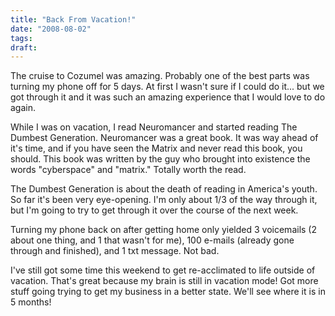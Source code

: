 ```yaml
---
title: "Back From Vacation!"
date: "2008-08-02"
tags:
draft:
---
```


The cruise to Cozumel was amazing.  Probably one of the best parts was turning my phone off for 5 days.  At first I wasn't sure if I could do it... but we got through it and it was such an amazing experience that I would love to do again.

While I was on vacation, I read <a type="amzn" asin="0441012035">Neuromancer</a> and started reading <a type="amzn" asin="1585426393">The Dumbest Generation</a>.  Neuromancer was a great book.  It was way ahead of it's time, and if you have seen the Matrix and never read this book, you should.  This book was written by the guy who brought into existence the words "cyberspace" and "matrix."  Totally worth the read.

The Dumbest Generation is about the death of reading in America's youth.  So far it's been very eye-opening.  I'm only about 1/3 of the way through it, but I'm going to try to get through it over the course of the next week.

Turning my phone back on after getting home only yielded 3 voicemails (2 about one thing, and 1 that wasn't for me), 100 e-mails (already gone through and finished), and 1 txt message.  Not bad.

I've still got some time this weekend to get re-acclimated to life outside of vacation.  That's great because my brain is still in vacation mode!  Got more stuff going trying to get my business in a better state.  We'll see where it is in 5 months!
